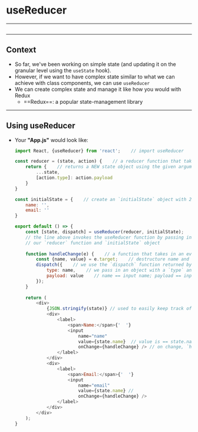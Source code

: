 # useReducer
---
```toc
```
---

## Context
- So far, we've been working on simple state (and updating it on the granular level using the `useState` hook).
- However, if we want to have complex state similar to what we can achieve with class components, we can use `useReducer`
- We can create complex state and manage it like how you would with Redux
	- ==Redux==: a popular state-management library


---

## Using useReducer
- Your **"App.js"** would look like:
	```js
	import React, {useReducer} from 'react';    // import useReducer
	
	const reducer = (state, action) {    // a reducer function that takes `state` an action object (e.g., action)
		return {    // returns a NEW state object using the given arguments
			...state, 
			[action.type]: action.payload
		}
	}
	
	const initialState = {    // create an `initialState` object with 2 keys
		name: '',
		email: ''
	}
	
	export default () => {
		const [state, dispatch] = useReducer(reducer, initialState);
		// the line above invokes the useReducer function by passing in
		// our `reducer` function and `initialState` object
		
		function handleChange(e) {    // a function that takes in an event
			const {name, value} = e.target;    // destructure name and value
			dispatch({    // we use the `dispatch` function returned by the `useReducer` function
				type: name,    // we pass in an object with a `type` and `payload`
				payload: value    // name == input name; payload == input value
			});
		}
		
		return (
			<div>
				{JSON.stringify(state)} // used to easily keep track of state
				<div>
					<label>
						<span>Name:</span>{'  '}
						<input 
							name="name" 
							value={state.name}  // value is == state.name
							onChange={handleChange} /> // on change, `handleChange` function is triggered
					</label>
				</div>
				<div>
					<label>
						<span>Email:</span>{'  '}
						<input 
							name="email" 
							value={state.name} //
							onChange={handleChange} />
					</label>
				</div>
			</div>
		);
	}
	```